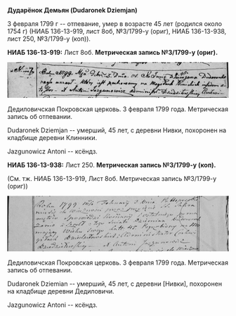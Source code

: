 **Дударёнок Демьян (Dudaronek Dziemjan)**

3 февраля 1799 г -- отпевание, умер в возрасте 45 лет (родился около
1754 г) (НИАБ 136-13-919, лист 8об, №3/1799-у (ориг), НИАБ 136-13-938,
лист 250, №3/1799-у (коп)).

**НИАБ 136-13-919:** Лист 8об. **Метрическая запись №3/1799-у (ориг).**

![](./media/34ce07b5ee982fbce6beb97d77d9efe9e8a021d6.png)

Дедиловичская Покровская церковь. 3 февраля 1799 года. Метрическая
запись об отпевании.

Dudaronek Dziemjan -- умерший, 45 лет, с деревни Нивки, похоронен на
кладбище деревни Клинники.

Jazgunowicz Antoni -- ксёндз.

**НИАБ 136-13-938:** Лист 250. **Метрическая запись №3/1799-у (коп).**

(См. тж. НИАБ 136-13-919, Лист 8об. Метрическая запись №3/1799-у (ориг))

![](./media/7dbdddb5fe7d7f65dece387f315a7d8430bb762a.png)

Дедиловичская Покровская церковь. 3 февраля 1799 года. Метрическая
запись об отпевании.

Dudaronek Dziemian -- умерший, 45 лет, с деревни \[Нивки\], похоронен на
кладбище деревни Дедиловичи.

Jazgunowicz Antoni -- ксёндз.
